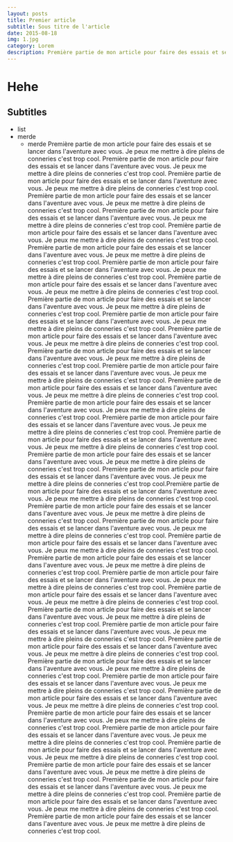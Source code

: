 ```yaml
---
layout: posts
title: Premier article
subtitle: Sous titre de l'article
date: 2015-08-18
img: 1.jpg
category: Lorem
description: Première partie de mon article pour faire des essais et se lancer dans l'aventure avec vous.
---
```


# Hehe


## Subtitles

* list
* merde
  * merde
Première partie de mon article pour faire des essais et se lancer dans l'aventure avec vous.
Je peux me mettre à dire pleins de conneries c'est trop cool.
Première partie de mon article pour faire des essais et se lancer dans l'aventure avec vous.
Je peux me mettre à dire pleins de conneries c'est trop cool.
Première partie de mon article pour faire des essais et se lancer dans l'aventure avec vous.
Je peux me mettre à dire pleins de conneries c'est trop cool.
Première partie de mon article pour faire des essais et se lancer dans l'aventure avec vous.
Je peux me mettre à dire pleins de conneries c'est trop cool.
Première partie de mon article pour faire des essais et se lancer dans l'aventure avec vous.
Je peux me mettre à dire pleins de conneries c'est trop cool.
Première partie de mon article pour faire des essais et se lancer dans l'aventure avec vous.
Je peux me mettre à dire pleins de conneries c'est trop cool.
Première partie de mon article pour faire des essais et se lancer dans l'aventure avec vous.
Je peux me mettre à dire pleins de conneries c'est trop cool.
Première partie de mon article pour faire des essais et se lancer dans l'aventure avec vous.
Je peux me mettre à dire pleins de conneries c'est trop cool.
Première partie de mon article pour faire des essais et se lancer dans l'aventure avec vous.
Je peux me mettre à dire pleins de conneries c'est trop cool.
Première partie de mon article pour faire des essais et se lancer dans l'aventure avec vous.
Je peux me mettre à dire pleins de conneries c'est trop cool.
Première partie de mon article pour faire des essais et se lancer dans l'aventure avec vous.
Je peux me mettre à dire pleins de conneries c'est trop cool.
Première partie de mon article pour faire des essais et se lancer dans l'aventure avec vous.
Je peux me mettre à dire pleins de conneries c'est trop cool.
Première partie de mon article pour faire des essais et se lancer dans l'aventure avec vous.
Je peux me mettre à dire pleins de conneries c'est trop cool.
Première partie de mon article pour faire des essais et se lancer dans l'aventure avec vous.
Je peux me mettre à dire pleins de conneries c'est trop cool.
Première partie de mon article pour faire des essais et se lancer dans l'aventure avec vous.
Je peux me mettre à dire pleins de conneries c'est trop cool.
Première partie de mon article pour faire des essais et se lancer dans l'aventure avec vous.
Je peux me mettre à dire pleins de conneries c'est trop cool.
Première partie de mon article pour faire des essais et se lancer dans l'aventure avec vous.
Je peux me mettre à dire pleins de conneries c'est trop cool.
Première partie de mon article pour faire des essais et se lancer dans l'aventure avec vous.
Je peux me mettre à dire pleins de conneries c'est trop cool.
Première partie de mon article pour faire des essais et se lancer dans l'aventure avec vous.
Je peux me mettre à dire pleins de conneries c'est trop cool.
Première partie de mon article pour faire des essais et se lancer dans l'aventure avec vous.
Je peux me mettre à dire pleins de conneries c'est trop cool.Première partie de mon article pour faire des essais et se lancer dans l'aventure avec vous.
Je peux me mettre à dire pleins de conneries c'est trop cool.
Première partie de mon article pour faire des essais et se lancer dans l'aventure avec vous.
Je peux me mettre à dire pleins de conneries c'est trop cool.
Première partie de mon article pour faire des essais et se lancer dans l'aventure avec vous.
Je peux me mettre à dire pleins de conneries c'est trop cool.
Première partie de mon article pour faire des essais et se lancer dans l'aventure avec vous.
Je peux me mettre à dire pleins de conneries c'est trop cool.
Première partie de mon article pour faire des essais et se lancer dans l'aventure avec vous.
Je peux me mettre à dire pleins de conneries c'est trop cool.
Première partie de mon article pour faire des essais et se lancer dans l'aventure avec vous.
Je peux me mettre à dire pleins de conneries c'est trop cool.
Première partie de mon article pour faire des essais et se lancer dans l'aventure avec vous.
Je peux me mettre à dire pleins de conneries c'est trop cool.
Première partie de mon article pour faire des essais et se lancer dans l'aventure avec vous.
Je peux me mettre à dire pleins de conneries c'est trop cool.
Première partie de mon article pour faire des essais et se lancer dans l'aventure avec vous.
Je peux me mettre à dire pleins de conneries c'est trop cool.
Première partie de mon article pour faire des essais et se lancer dans l'aventure avec vous.
Je peux me mettre à dire pleins de conneries c'est trop cool.
Première partie de mon article pour faire des essais et se lancer dans l'aventure avec vous.
Je peux me mettre à dire pleins de conneries c'est trop cool.
Première partie de mon article pour faire des essais et se lancer dans l'aventure avec vous.
Je peux me mettre à dire pleins de conneries c'est trop cool.
Première partie de mon article pour faire des essais et se lancer dans l'aventure avec vous.
Je peux me mettre à dire pleins de conneries c'est trop cool.
Première partie de mon article pour faire des essais et se lancer dans l'aventure avec vous.
Je peux me mettre à dire pleins de conneries c'est trop cool.
Première partie de mon article pour faire des essais et se lancer dans l'aventure avec vous.
Je peux me mettre à dire pleins de conneries c'est trop cool.
Première partie de mon article pour faire des essais et se lancer dans l'aventure avec vous.
Je peux me mettre à dire pleins de conneries c'est trop cool.
Première partie de mon article pour faire des essais et se lancer dans l'aventure avec vous.
Je peux me mettre à dire pleins de conneries c'est trop cool.
Première partie de mon article pour faire des essais et se lancer dans l'aventure avec vous.
Je peux me mettre à dire pleins de conneries c'est trop cool.
Première partie de mon article pour faire des essais et se lancer dans l'aventure avec vous.
Je peux me mettre à dire pleins de conneries c'est trop cool.
Première partie de mon article pour faire des essais et se lancer dans l'aventure avec vous.
Je peux me mettre à dire pleins de conneries c'est trop cool.
